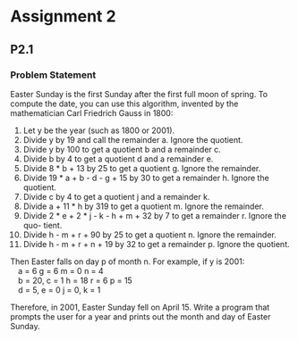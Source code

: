 # Assignment 2

## P2.1

### Problem Statement
Easter Sunday is the first Sunday after the first full moon of spring. To compute
the date, you can use this algorithm, invented by the mathematician Carl Friedrich
Gauss in 1800:

1. Let y be the year (such as 1800 or 2001).
2. Divide y by 19 and call the remainder a. Ignore the quotient.
3. Divide y by 100 to get a quotient b and a remainder c.
4. Divide b by 4 to get a quotient d and a remainder e.
5. Divide 8 * b + 13 by 25 to get a quotient g. Ignore the remainder.
6. Divide 19 * a + b - d - g + 15 by 30 to get a remainder h. Ignore the quotient.
7. Divide c by 4 to get a quotient j and a remainder k.
8. Divide a + 11 * h by 319 to get a quotient m. Ignore the remainder.
9. Divide 2 * e + 2 * j - k - h + m + 32 by 7 to get a remainder r. Ignore the quo-
tient.
10. Divide h - m + r + 90 by 25 to get a quotient n. Ignore the remainder.
11. Divide h - m + r + n + 19 by 32 to get a remainder p. Ignore the quotient.

Then Easter falls on day p of month n. For example, if y is 2001:
<br>&emsp;a = 6 g = 6 m = 0 n = 4
<br>&emsp;b = 20, c = 1 h = 18 r = 6 p = 15
<br>&emsp;d = 5, e = 0 j = 0, k = 1

Therefore, in 2001, Easter Sunday fell on April 15. Write a program that prompts the
user for a year and prints out the month and day of Easter Sunday.